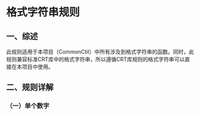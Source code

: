 # 格式字符串规则

## 一、综述

此规则适用于本项目（CommonCtil）中所有涉及到格式字符串的函数。同时，此规则兼容标准CRT库中的格式字符串，所以遵循CRT库规则的格式字符串可以直接在本项目中使用。

## 二、规则详解

### （一）单个数字

